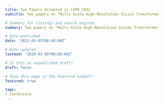 ```yaml
---
title: Two Papers Accepted in CVPR 2022
subtitle: Two papers on "Multi-Scale High-Resolution Vision Transformer for Semantic Segmentation" and "SplitNets{{':'}} Designing Neural Architectures for Efficient Distributed Computing on Head-Mounted Systems" are accepted by CVPR'2022. Cheers!

# Summary for listings and search engines
summary: Two papers on "Multi-Scale High-Resolution Vision Transformer for Semantic Segmentation" and "SplitNets{{':'}} Designing Neural Architectures for Efficient Distributed Computing on Head-Mounted Systems" are accepted by CVPR'2022.

# Date published
date: "2022-03-05T00:00:00Z"

# Date updated
lastmod: "2020-03-05T00:00:00Z"

# Is this an unpublished draft?
draft: false

# Show this page in the Featured widget?
featured: true

tags:
- Conference
---
```


